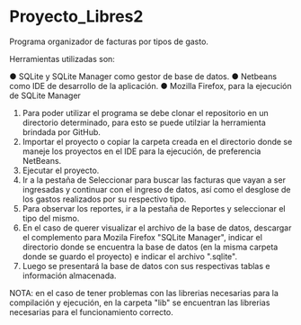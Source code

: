 # Proyecto_Libres2
Programa organizador de facturas por tipos de gasto.

Herramientas utilizadas son:

●	SQLite y SQLite Manager como gestor de base de datos.
 ●	Netbeans como IDE de desarrollo de la aplicación.
 ●	Mozilla Firefox, para la ejecución de SQLite Manager

1. Para poder utilizar el programa se debe clonar el repositorio en un directorio determinado, para esto se puede utilziar la herramienta brindada por GitHub.
2. Importar el proyecto o copiar la carpeta creada en el directorio donde se maneje los proyectos en el IDE para la ejecución, de preferencia NetBeans.
3. Ejecutar el proyecto.
4. Ir a la pestaña de Seleccionar para buscar las facturas que vayan a ser ingresadas y continuar con el ingreso de datos, así como el desglose de los gastos realizados por su respectivo tipo. 
5. Para observar los reportes, ir a la pestaña de Reportes y seleccionar el tipo del mismo.
6. En el caso de querer visualizar el archivo de la base de datos, descargar el complemento para Mozila Firefox "SQLite Manager", indicar el directorio donde se encuentra la base de datos (en la misma carpeta donde se guardo el proyecto) e indicar el archivo ".sqlite".
7. Luego se presentará la base de datos con sus respectivas tablas e información almacenada.

NOTA: en el caso de tener problemas con las librerias necesarias para la compilación y ejecución, en la carpeta "lib" se encuentran las librerias necesarias para el funcionamiento correcto.







